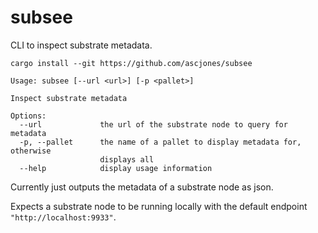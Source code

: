# subsee

CLI to inspect substrate metadata.

`cargo install --git https://github.com/ascjones/subsee`

```
Usage: subsee [--url <url>] [-p <pallet>]

Inspect substrate metadata

Options:
  --url             the url of the substrate node to query for metadata
  -p, --pallet      the name of a pallet to display metadata for, otherwise
                    displays all
  --help            display usage information
```

Currently just outputs the metadata of a substrate node as json.

Expects a substrate node to be running locally with the default endpoint `"http://localhost:9933"`.


